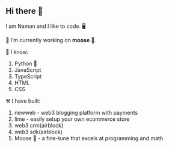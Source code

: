 ## Hi there 👋

I am Naman and I like to code. 🖥️<br />

🔭 I’m currently working on **moose** 🫎.

🏫 I know:
1. Python 🐍
2. JavaScript
3. TypeScript
4. HTML
5. CSS

⚒️ I have built:
1. newweb - web3 blogging platform with payments
2. lime - easily setup your own ecommerce store
3. web3 crm(airblock)
4. web3 sdk(airblock)
5. Moose 🫎 - a fine-tune that excels at programming and math
